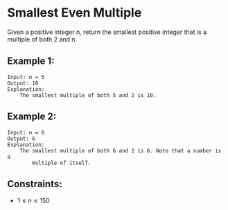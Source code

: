 # Smallest Even Multiple

Given a positive integer n, return the smallest positive integer that is a  
multiple of both 2 and n.

 

## Example 1:

    Input: n = 5
    Output: 10
    Explanation: 
        The smallest multiple of both 5 and 2 is 10.

## Example 2:

    Input: n = 6
    Output: 6
    Explanation: 
        The smallest multiple of both 6 and 2 is 6. Note that a number is a 
            multiple of itself.

 

## Constraints:

* $1 \le n \le 150$
